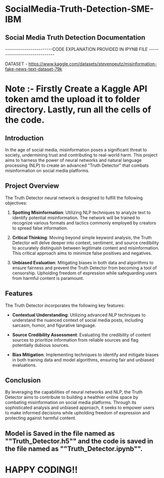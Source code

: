 # SocialMedia-Truth-Detection-SME-IBM

## Social Media Truth Detection Documentation

------------------------CODE EXPLANATION PROVIDED IN IPYNB FILE ------------------------------

DATASET - https://www.kaggle.com/datasets/stevenpeutz/misinformation-fake-news-text-dataset-79k

# Note :- Firstly Create a Kaggle API token amd the upload it to folder directory. Lastly, run all the cells of the code.

## Introduction

In the age of social media, misinformation poses a significant threat to society, undermining trust and contributing to real-world harm. This project aims to harness the power of neural networks and natural language processing (NLP) to create an advanced "Truth Detector" that combats misinformation on social media platforms.

## Project Overview

The Truth Detector neural network is designed to fulfill the following objectives:

1. **Spotting Misinformation**: Utilizing NLP techniques to analyze text to identify potential misinformation. The network will be trained to recognize various formats and tactics commonly employed by creators to spread false information.

2. **Critical Thinking**: Moving beyond simple keyword analysis, the Truth Detector will delve deeper into context, sentiment, and source credibility to accurately distinguish between legitimate content and misinformation. This critical approach aims to minimize false positives and negatives.

3. **Unbiased Evaluation**: Mitigating biases in both data and algorithms to ensure fairness and prevent the Truth Detector from becoming a tool of censorship. Upholding freedom of expression while safeguarding users from harmful content is paramount.

## Features

The Truth Detector incorporates the following key features:

- **Contextual Understanding**: Utilizing advanced NLP techniques to understand the nuanced context of social media posts, including sarcasm, humor, and figurative language.

- **Source Credibility Assessment**: Evaluating the credibility of content sources to prioritize information from reliable sources and flag potentially dubious sources.

- **Bias Mitigation**: Implementing techniques to identify and mitigate biases in both training data and model algorithms, ensuring fair and unbiased evaluations.

## Conclusion

By leveraging the capabilities of neural networks and NLP, the Truth Detector aims to contribute to building a healthier online space by combating misinformation on social media platforms. Through its sophisticated analysis and unbiased approach, it seeks to empower users to make informed decisions while upholding freedom of expression and protecting against harmful content.

## Model is Saved in the file named as ""Truth_Detector.h5"" and the code is saved in the file named as ""Truth_Detector.ipynb"".

# HAPPY CODING!!

